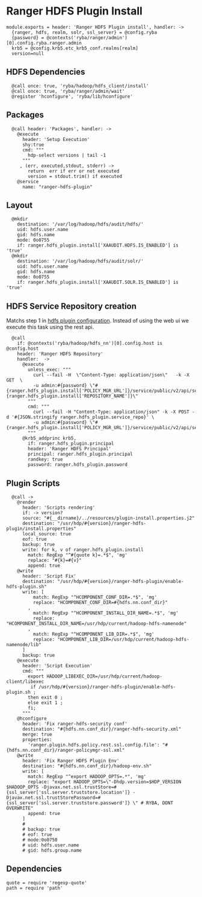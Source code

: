 # Ranger HDFS Plugin Install

    module.exports = header: 'Ranger HDFS Plugin install', handler: ->
      {ranger, hdfs, realm, solr, ssl_server} = @config.ryba 
      {password} = @contexts('ryba/ranger/admin')[0].config.ryba.ranger.admin
      krb5 = @config.krb5.etc_krb5_conf.realms[realm]
      version=null

## HDFS Dependencies
      
      @call once: true, 'ryba/hadoop/hdfs_client/install'
      @call once: true, 'ryba/ranger/admin/wait'
      @register 'hconfigure', 'ryba/lib/hconfigure'
      
## Packages

      @call header: 'Packages', handler: ->        
        @execute
          header: 'Setup Execution'
          shy:true
          cmd: """
            hdp-select versions | tail -1
          """
         , (err, executed,stdout, stderr) ->
            return  err if err or not executed
            version = stdout.trim() if executed
        @service
          name: "ranger-hdfs-plugin"
          
## Layout
      
      @mkdir
        destination: '/var/log/hadoop/hdfs/audit/hdfs/'
        uid: hdfs.user.name
        gid: hdfs.name
        mode: 0o0755
        if: ranger.hdfs_plugin.install['XAAUDIT.HDFS.IS_ENABLED'] is 'true'
      @mkdir
        destination: '/var/log/hadoop/hdfs/audit/solr/'
        uid: hdfs.user.name
        gid: hdfs.name
        mode: 0o0755
        if: ranger.hdfs_plugin.install['XAAUDIT.SOLR.IS_ENABLED'] is 'true'
          
## HDFS Service Repository creation
Matchs step 1 in [hdfs plugin configuration][hdfs-plugin]. Instead of using the web ui
we execute this task using the rest api.

      @call 
        if: @contexts('ryba/hadoop/hdfs_nn')[0].config.host is @config.host 
        header: 'Ranger HDFS Repository'
        handler:  ->
          @execute
            unless_exec: """
              curl --fail -H  \"Content-Type: application/json\"   -k -X GET  \ 
              -u admin:#{password} \"#{ranger.hdfs_plugin.install['POLICY_MGR_URL']}/service/public/v2/api/service/name/#{ranger.hdfs_plugin.install['REPOSITORY_NAME']}\"
            """
            cmd: """
              curl --fail -H "Content-Type: application/json" -k -X POST -d '#{JSON.stringify ranger.hdfs_plugin.service_repo}' \
              -u admin:#{password} \"#{ranger.hdfs_plugin.install['POLICY_MGR_URL']}/service/public/v2/api/service/\"
            """
          @krb5_addprinc krb5,
            if: ranger.hdfs_plugin.principal
            header: 'Ranger HDFS Principal'
            principal: ranger.hdfs_plugin.principal
            randkey: true
            password: ranger.hdfs_plugin.password

## Plugin Scripts 
  
      @call ->
        @render
          header: 'Scripts rendering'
          if: -> version?
          source: "#{__dirname}/../resources/plugin-install.properties.j2"
          destination: "/usr/hdp/#{version}/ranger-hdfs-plugin/install.properties"
          local_source: true
          eof: true
          backup: true
          write: for k, v of ranger.hdfs_plugin.install
            match: RegExp "^#{quote k}=.*$", 'mg'
            replace: "#{k}=#{v}"
            append: true
        @write
          header: 'Script Fix'
          destination: "/usr/hdp/#{version}/ranger-hdfs-plugin/enable-hdfs-plugin.sh"
          write: [
              match: RegExp "^HCOMPONENT_CONF_DIR=.*$", 'mg'
              replace: "HCOMPONENT_CONF_DIR=#{hdfs.nn.conf_dir}"
            ,   
              match: RegExp "^HCOMPONENT_INSTALL_DIR_NAME=.*$", 'mg'
              replace: "HCOMPONENT_INSTALL_DIR_NAME=/usr/hdp/current/hadoop-hdfs-namenode"
            ,
              match: RegExp "^HCOMPONENT_LIB_DIR=.*$", 'mg'
              replace: "HCOMPONENT_LIB_DIR=/usr/hdp/current/hadoop-hdfs-namenode/lib"
          ]
          backup: true
        @execute
          header: 'Script Execution'
          cmd: """
            export HADOOP_LIBEXEC_DIR=/usr/hdp/current/hadoop-client/libexec
             if /usr/hdp/#{version}/ranger-hdfs-plugin/enable-hdfs-plugin.sh ;
            then exit 0 ; 
            else exit 1 ; 
            fi;
          """
        @hconfigure
          header: 'Fix ranger-hdfs-security conf'
          destination: "#{hdfs.nn.conf_dir}/ranger-hdfs-security.xml"
          merge: true
          properties:
            'ranger.plugin.hdfs.policy.rest.ssl.config.file': "#{hdfs.nn.conf_dir}/ranger-policymgr-ssl.xml"
        @write
          header: 'Fix Ranger HDFS Plugin Env'
          destination: "#{hdfs.nn.conf_dir}/hadoop-env.sh"
          write: [
            match: RegExp "^export HADOOP_OPTS=.*", 'mg'
            replace: "export HADOOP_OPTS=\"-Dhdp.version=$HDP_VERSION $HADOOP_OPTS -Djavax.net.ssl.trustStore=#{ssl_server['ssl.server.truststore.location']} -Djavax.net.ssl.trustStorePassword=#{ssl_server['ssl.server.truststore.password']} \" # RYBA, DONT OVERWRITE"
            append: true
          ]
          # 
          # backup: true
          # eof: true
          # mode:0o0750
          # uid: hdfs.user.name
          # gid: hdfs.group.name
          
## Dependencies

    quote = require 'regexp-quote'
    path = require 'path'
    

[hdfs-plugin]:(https://docs.hortonworks.com/HDPDocuments/HDP2/HDP-2.4.0/bk_installing_manually_book/content/installing_ranger_plugins.html#installing_ranger_hdfs_plugin)
